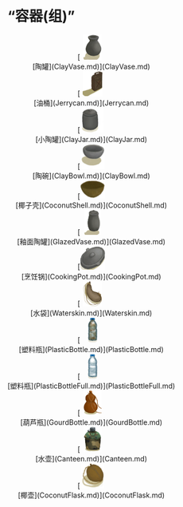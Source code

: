 # “容器(组)”  
<div style="display:inline-block"><div class="gamedatalist" style="text-align:center;;min-height:0px;"><div style="text-align:center;">[<div style="width:50px;display:inline-block;text-align:center"><img decoding="async" src="../wiki/Sprite/ClayVase.png" href="a.md" style="max-width:50px;max-height:50px;"></div><br>[陶罐](ClayVase.md)](ClayVase.md)</div></div><div class="gamedatalist" style="text-align:center;;min-height:0px;"><div style="text-align:center;">[<div style="width:50px;display:inline-block;text-align:center"><img decoding="async" src="../wiki/Sprite/Jerrycan.png" href="a.md" style="max-width:50px;max-height:50px;"></div><br>[油桶](Jerrycan.md)](Jerrycan.md)</div></div><div class="gamedatalist" style="text-align:center;;min-height:0px;"><div style="text-align:center;">[<div style="width:50px;display:inline-block;text-align:center"><img decoding="async" src="../wiki/Sprite/ClayJar.png" href="a.md" style="max-width:50px;max-height:50px;"></div><br>[小陶罐](ClayJar.md)](ClayJar.md)</div></div><div class="gamedatalist" style="text-align:center;;min-height:0px;"><div style="text-align:center;">[<div style="width:50px;display:inline-block;text-align:center"><img decoding="async" src="../wiki/Sprite/ClayBowl.png" href="a.md" style="max-width:50px;max-height:50px;"></div><br>[陶碗](ClayBowl.md)](ClayBowl.md)</div></div><div class="gamedatalist" style="text-align:center;;min-height:0px;"><div style="text-align:center;">[<div style="width:50px;display:inline-block;text-align:center"><img decoding="async" src="../wiki/Sprite/CoconutShell.png" href="a.md" style="max-width:50px;max-height:50px;"></div><br>[椰子壳](CoconutShell.md)](CoconutShell.md)</div></div><div class="gamedatalist" style="text-align:center;;min-height:0px;"><div style="text-align:center;">[<div style="width:50px;display:inline-block;text-align:center"><img decoding="async" src="../wiki/Sprite/GlazedVase.png" href="a.md" style="max-width:50px;max-height:50px;"></div><br>[釉面陶罐](GlazedVase.md)](GlazedVase.md)</div></div><div class="gamedatalist" style="text-align:center;;min-height:0px;"><div style="text-align:center;">[<div style="width:50px;display:inline-block;text-align:center"><img decoding="async" src="../wiki/Sprite/CookingPotClosed.png" href="a.md" style="max-width:50px;max-height:50px;"></div><br>[烹饪锅](CookingPot.md)](CookingPot.md)</div></div><div class="gamedatalist" style="text-align:center;;min-height:0px;"><div style="text-align:center;">[<div style="width:50px;display:inline-block;text-align:center"><img decoding="async" src="../wiki/Sprite/WaterSkin.png" href="a.md" style="max-width:50px;max-height:50px;"></div><br>[水袋](Waterskin.md)](Waterskin.md)</div></div><div class="gamedatalist" style="text-align:center;;min-height:0px;"><div style="text-align:center;">[<div style="width:50px;display:inline-block;text-align:center"><img decoding="async" src="../wiki/Sprite/PlasticBottleDirty.png" href="a.md" style="max-width:50px;max-height:50px;"></div><br>[塑料瓶](PlasticBottle.md)](PlasticBottle.md)</div></div><div class="gamedatalist" style="text-align:center;;min-height:0px;"><div style="text-align:center;">[<div style="width:50px;display:inline-block;text-align:center"><img decoding="async" src="../wiki/Sprite/PlasticBottle.png" href="a.md" style="max-width:50px;max-height:50px;"></div><br>[塑料瓶](PlasticBottleFull.md)](PlasticBottleFull.md)</div></div><div class="gamedatalist" style="text-align:center;;min-height:0px;"><div style="text-align:center;">[<div style="width:50px;display:inline-block;text-align:center"><img decoding="async" src="../wiki/Sprite/GourdBottle.png" href="a.md" style="max-width:50px;max-height:50px;"></div><br>[葫芦瓶](GourdBottle.md)](GourdBottle.md)</div></div><div class="gamedatalist" style="text-align:center;;min-height:0px;"><div style="text-align:center;">[<div style="width:50px;display:inline-block;text-align:center"><img decoding="async" src="../wiki/Sprite/MilitaryCanteen.png" href="a.md" style="max-width:50px;max-height:50px;"></div><br>[水壶](Canteen.md)](Canteen.md)</div></div><div class="gamedatalist" style="text-align:center;;min-height:0px;"><div style="text-align:center;">[<div style="width:50px;display:inline-block;text-align:center"><img decoding="async" src="../wiki/Sprite/CoconutFlask.png" href="a.md" style="max-width:50px;max-height:50px;"></div><br>[椰壶](CoconutFlask.md)](CoconutFlask.md)</div></div></div>  
  


<script>document.title="“容器(组)” - 卡牌生存百科 Card Survival Wiki";</script>